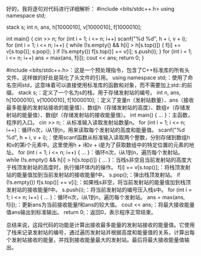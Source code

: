  好的，我将逐句对代码进行详细解析：
#include <bits/stdc++.h>
using namespace std;

stack<int> s;
int n, ans, h[1000010], v[1000010], f[1000010];

int main() {
    cin >> n;
    for (int i = 1; i <= n; i++)
        scanf("%d %d", h + i, v + i);
    for (int i = 1; i <= n; i++) {
        while (!s.empty() && h[i] > h[s.top()]) {
            f[i] += v[s.top()];
            s.pop();
        }
        if (!s.empty())
            f[s.top()] += v[i];
        s.push(i);
    }
    for (int i = 1; i <= n; i++)
        ans = max(ans, f[i]);
    cout << ans;
    return 0;
}


#include <bits/stdc++.h>：这是一个预处理指令，包含了C++标准库的所有头文件。这样做的好处是简化了头文件的引用。
using namespace std;：使用了命名空间std，这意味着可以直接使用标准库的函数和对象，而不需要加上std::的前缀。
stack<int> s;：定义了一个名为s的栈，用于存储发射站的编号。
int n, ans, h[1000010], v[1000010], f[1000010];：定义了变量n（发射站数量）、ans（接收最多能量的发射站接收的能量值）、数组h（存储发射站的高度）、数组v（存储发射站的能量值）、数组f（存储发射站的接收能量值）。
int main() { ... }：主函数，程序的入口。
cin >> n;：从标准输入读取发射站数量n。
for (int i = 1; i <= n; i++)：循环n次，i从1到n，用来读取每个发射站的高度和能量值。
scanf("%d %d", h + i, v + i);：使用scanf函数从标准输入读取两个整数，分别存储到数组h和v的第i个元素中。这里使用h + i和v + i是为了获取数组中的特定位置的元素的地址。
for (int i = 1; i <= n; i++) { ... }：循环n次，i从1到n，遍历每个发射站。
while (!s.empty() && h[i] > h[s.top()]) { ... }：当栈s非空且当前发射站的高度大于栈顶发射站的高度时，执行循环体内的操作。
f[i] += v[s.top()];：将栈顶发射站的能量值加到当前发射站的接收能量f中。
s.pop();：弹出栈顶发射站。
if (!s.empty()) f[s.top()] += v[i];：如果栈s非空，将当前发射站的能量值加到栈顶发射站的接收能量f中。
s.push(i);：将当前发射站的编号压入栈s中。
for (int i = 1; i <= n; i++) { ... }：循环n次，i从1到n，遍历每个发射站。
ans = max(ans, f[i]);：更新ans为当前接收能量f和ans的较大值。
cout << ans;：将最大接收能量值ans输出到标准输出。
return 0;：返回0，表示程序正常结束。

总结来说，这段代码的功能是计算出接收最多能量的发射站接收的能量值。它使用了栈来记录发射站的编号，通过遍历发射站并根据高度和能量值的关系，计算出每个发射站接收的能量，并找到接收能量最大的发射站。最后将最大接收能量值输出。